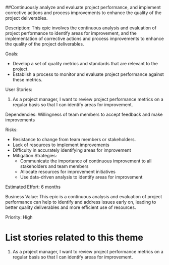 ##Continuously analyze and evaluate project performance, and implement corrective actions and process improvements to enhance the quality of the project deliverables.

Description: This epic involves the continuous analysis and evaluation of project performance to identify areas for improvement, and the implementation of corrective actions and process improvements to enhance the quality of the project deliverables.

Goals: 
- Develop a set of quality metrics and standards that are relevant to the project.
- Establish a process to monitor and evaluate project performance against these metrics.

User Stories: 

1. As a project manager, I want to review project performance metrics on a regular basis so that I can identify areas for improvement.

Dependencies: Willingness of team members to accept feedback and make improvements

Risks: 
- Resistance to change from team members or stakeholders. 
- Lack of resources to implement improvements
- Difficulty in accurately identifying areas for improvement
- Mitigation Strategies:
  - Communicate the importance of continuous improvement to all stakeholders and team members 
  - Allocate resources for improvement initiatives
  - Use data-driven analysis to identify areas for improvement

Estimated Effort: 6 months

Business Value: This epic is a continuous analysis and evaluation of project performance can help to identify and address issues early on, leading to better quality deliverables and more efficient use of resources.

Priority: High

# List stories related to this theme

1. As a project manager, I want to review project performance metrics on a regular basis so that I can identify areas for improvement.

